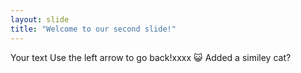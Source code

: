 ```yaml
---
layout: slide
title: "Welcome to our second slide!"
---
```

Your text
Use the left arrow to go back!xxxx
:smiley_cat:
Added a similey cat?
